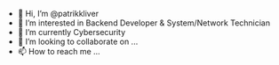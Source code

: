 - 👋 Hi, I’m @patrikkliver
- 👀 I’m interested in Backend Developer & System/Network Technician
- 🌱 I’m currently Cybersecurity
- 💞️ I’m looking to collaborate on ...
- 📫 How to reach me ...

<!---
patrikkliver/patrikkliver is a ✨ special ✨ repository because its `README.md` (this file) appears on your GitHub profile.
You can click the Preview link to take a look at your changes.
--->
